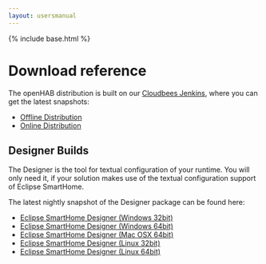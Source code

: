 ```yaml
---
layout: usersmanual
---
```


{% include base.html %}

# Download reference

The openHAB distribution is built on our [Cloudbees Jenkins](https://openhab.ci.cloudbees.com/), where you can get the latest snapshots:

 - [Offline Distribution](https://openhab.ci.cloudbees.com/job/openHAB-Distribution/lastSuccessfulBuild/artifact/distributions/openhab-offline/target/openhab-offline-2.0.0-SNAPSHOT.zip)
 - [Online Distribution](https://openhab.ci.cloudbees.com/job/openHAB-Distribution/lastSuccessfulBuild/artifact/distributions/openhab-online/target/openhab-online-2.0.0-SNAPSHOT.zip)

## Designer Builds

The Designer is the tool for textual configuration of your runtime. You will only need it, if your solution makes use of the textual configuration support of Eclipse SmartHome.

The latest nightly snapshot of the Designer package can be found here:

 - [Eclipse SmartHome Designer (Windows 32bit)](http://eclipse.org/downloads/download.php?file=/smarthome/nightly-snapshots/eclipsesmarthome-incubation-0.8.0-SNAPSHOT-designer-win.zip)
 - [Eclipse SmartHome Designer (Windows 64bit)](http://eclipse.org/downloads/download.php?file=/smarthome/nightly-snapshots/eclipsesmarthome-incubation-0.8.0-SNAPSHOT-designer-win64.zip)
 - [Eclipse SmartHome Designer (Mac OSX 64bit)](http://eclipse.org/downloads/download.php?file=/smarthome/nightly-snapshots/eclipsesmarthome-incubation-0.8.0-SNAPSHOT-designer-macosx64.zip)
 - [Eclipse SmartHome Designer (Linux 32bit)](http://eclipse.org/downloads/download.php?file=/smarthome/nightly-snapshots/eclipsesmarthome-incubation-0.8.0-SNAPSHOT-designer-linux.zip)
 - [Eclipse SmartHome Designer (Linux 64bit)](http://eclipse.org/downloads/download.php?file=/smarthome/nightly-snapshots/eclipsesmarthome-incubation-0.8.0-SNAPSHOT-designer-linux64.zip)

